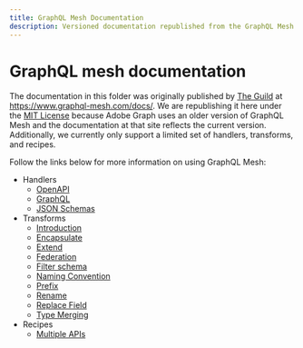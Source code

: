 ```yaml
---
title: GraphQL Mesh Documentation
description: Versioned documentation republished from the GraphQL Mesh documentation site (under the MIT license).
---
```


# GraphQL mesh documentation

The documentation in this folder was originally published by [The Guild] at https://www.graphql-mesh.com/docs/. We are republishing it here under the [MIT License] because Adobe Graph uses an older version of GraphQL Mesh and the documentation at that site reflects the current version. Additionally, we currently only support a limited set of handlers, transforms, and recipes.

Follow the links below for more information on using GraphQL Mesh:

-  Handlers
   -  [OpenAPI]
   -  [GraphQL]
   -  [JSON Schemas]
-  Transforms
   -  [Introduction]
   -  [Encapsulate]
   -  [Extend]
   -  [Federation]
   -  [Filter schema]
   -  [Naming Convention]
   -  [Prefix]
   -  [Rename]
   -  [Replace Field]
   -  [Type Merging]
-  Recipes
   -  [Multiple APIs]

<!-- Link Definitions -->
[OpenAPI]: handlers/openapi.md
[GraphQL]: handlers/graphql.md
[JSON Schemas]: handlers/json-schema.md
[Introduction]: transforms/transforms-introduction.md
[Extend]: transforms/extend.md
[Encapsulate]: transforms/encapsulate.md
[Federation]: transforms/federation.md
[Filter schema]: transforms/filter-schema.md
[Naming Convention]: transforms/naming-convention.md
[Prefix]: transforms/prefix.md
[Rename]: transforms/rename.md
[Replace Field]: transforms/replace-field.md
[Type Merging]: transforms/type-merging.md
[Multiple APIs]: multiple-apis.md
[The Guild]: https://www.the-guild.dev/
[MIT License]: https://github.com/Urigo/graphql-mesh/blob/master/LICENSE#L3
